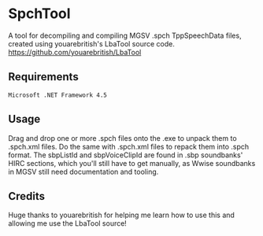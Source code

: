 SpchTool
========
A tool for decompiling and compiling MGSV .spch TppSpeechData files, created using youarebritish's LbaTool source code.
https://github.com/youarebritish/LbaTool

Requirements
--------
```
Microsoft .NET Framework 4.5 
```

Usage
--------
Drag and drop one or more .spch files onto the .exe to unpack them to .spch.xml files. Do the same with .spch.xml files to repack them into .spch format.
The sbpListId and sbpVoiceClipId are found in .sbp soundbanks' HIRC sections, which you'll still have to get manually, as Wwise soundbanks in MGSV still need documentation and tooling.

Credits
--------
Huge thanks to youarebritish for helping me learn how to use this and allowing me use the LbaTool source!
